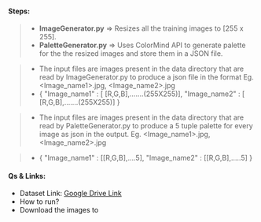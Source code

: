 #### Steps: 

> - **ImageGenerator.py** => Resizes all the training images to [255 x 255].
> - **PaletteGenerator.py** => Uses ColorMind API to generate palette for the the resized images and store them in a JSON file. 

> - The input files are images present in the data directory that are read by ImageGenerator.py to produce a json file in the format Eg. <Image_name1>.jpg, <Image_name2>.jpg
>- {
  "Image_name1" : [ [R,G,B],.......(255X255)],
  "Image_name2" : [ [R,G,B],.......(255X255)]
  }

>- The input files are images present in the data directory that are read by PaletteGenerator.py to produce a 5 tuple palette for every image as json in the output. Eg. <Image_name1>.jpg, <Image_name2>.jpg

>- {
  "Image_name1" : [[R,G,B],....5],
  "Image_name2" : [[R,G,B],.....5]
  }
    
#### Qs & Links:

- Dataset Link: [Google Drive Link](https://drive.google.com/open?id=1LQkNkKC8-7SnBmD2EqzfsWd2oVBbZvx6)
- How to run? 
- Download the images to 

